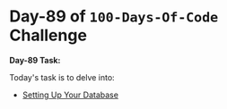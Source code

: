 # Day-89 of `100-Days-Of-Code` Challenge

**Day-89 Task:**

Today's task is to delve into:

- [Setting Up Your Database](https://nextjs.org/learn/dashboard-app/setting-up-your-database)